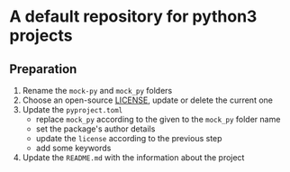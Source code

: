 # A default repository for python3 projects

## Preparation

1. Rename the `mock-py` and `mock_py` folders
2. Choose an open-source [LICENSE](https://choosealicense.com/), update or delete the current one
3. Update the `pyproject.toml`
    - replace `mock_py` according to the given to the `mock_py` folder name
    - set the package's author details
    - update the `license` according to the previous step
    - add some keywords
4. Update the `README.md` with the information about the project
